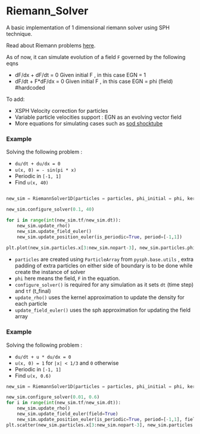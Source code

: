 # Riemann_Solver

A basic implementation of 1 dimensional riemann solver using SPH technique. 

Read about Riemann problems [here](https://en.wikipedia.org/wiki/Riemann_problem). 

As of now, it can simulate evolution of a field `F` governed by the following eqns
- dF/dx + dF/dt = 0     Given initial F , in this case EGN = 1
- dF/dt + F\*dF/dx = 0    Given initial F , in this case EGN = phi (field) #hardcoded 


To add:

- XSPH Velocity correction for particles
- Variable particle velocities support : EGN as an evolving vector field 
- More equations for simulating cases such as [sod shocktube](https://en.wikipedia.org/wiki/Sod_shock_tube)

### Example

Solving the following problem :
- `du/dt + du/dx = 0`
- `u(x, 0) = - sin(pi * x)`
- Periodic in `[-1, 1]`
- Find `u(x, 40)`

```Python

new_sim = RiemannSolver1D(particles = particles, phi_initial = phi, kernel = vec_kernel, EGN = 1)

new_sim.configure_solver(0.1, 40)

for i in range(int(new_sim.tf/new_sim.dt)):
    new_sim.update_rho()
    new_sim.update_field_euler()
    new_sim.update_position_euler(is_periodic=True, period=[-1,1])
    
plt.plot(new_sim.particles.x[3:new_sim.nopart-3], new_sim.particles.phi[3:new_sim.nopart-3])
```

- `particles` are created using `ParticleArray` from `pysph.base.utils` , extra padding of
extra particles on either side of boundary is to be done while create the instance of solver
- `phi` here means the field, `F` in the equation. 
- `configure_solver()` is required for any simulation as it sets `dt` (time step) and `tf` (t_final)
- `update_rho()` uses the kernel approximation to update the density for each particle
- `update_field_euler()` uses the sph approximation for updating the field array

### Example

Solving the following problem :
- `du/dt + u * du/dx = 0`
- `u(x, 0) = 1` for `|x| < 1/3` and `0` otherwise
- Periodic in `[-1, 1]`
- Find `u(x, 0.6)`

```Python
new_sim = RiemannSolver1D(particles = particles, phi_initial = phi, kernel = vec_kernel, EGN = 1)

new_sim.configure_solver(0.01, 0.6)
for i in range(int(new_sim.tf/new_sim.dt)):
    new_sim.update_rho()
    new_sim.update_field_euler(field=True)
    new_sim.update_position_euler(is_periodic=True, period=[-1,1], field=True)
plt.scatter(new_sim.particles.x[3:new_sim.nopart-3], new_sim.particles.phi[3:new_sim.nopart-3])
```

